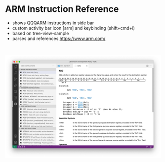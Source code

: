 # ARM Instruction Reference

- shows QQQARM instructions in side bar
- custom activity bar icon [arm] and keybinding (shift+cmd+i)
- based on tree-view-sample
- parses and references https://www.arm.com/
<br>


![Image of arm extension](https://raw.githubusercontent.com/whiteout2/arm/master/media/arm_screenshot2.png)


<!-- # Custom tree view samples

- Node dependencies view
- Json Outline view
- Ftp file explorer view

## Running the example

- Open this example in VS Code Insiders
- `npm install`
- `npm run compile`
- `F5` to start debugging -->

